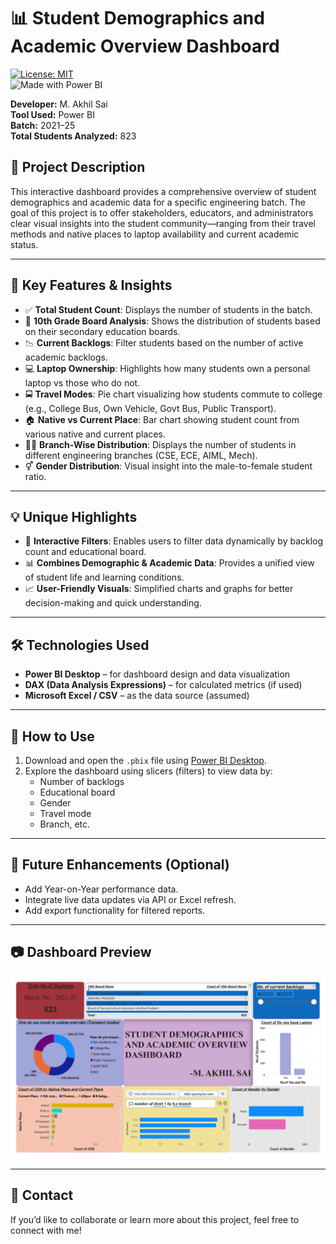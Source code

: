 # 📊 Student Demographics and Academic Overview Dashboard

[![License: MIT](https://img.shields.io/badge/License-MIT-yellow.svg)](LICENSE)  
![Made with Power BI](https://img.shields.io/badge/Made%20with-Power%20BI-yellow?logo=power-bi&logoColor=white)

**Developer:** M. Akhil Sai  
**Tool Used:** Power BI  
**Batch:** 2021–25  
**Total Students Analyzed:** 823

## 📝 Project Description

This interactive dashboard provides a comprehensive overview of student demographics and academic data for a specific engineering batch. The goal of this project is to offer stakeholders, educators, and administrators clear visual insights into the student community—ranging from their travel methods and native places to laptop availability and current academic status.

---

## 🚀 Key Features & Insights

- ✅ **Total Student Count**: Displays the number of students in the batch.
- 🏫 **10th Grade Board Analysis**: Shows the distribution of students based on their secondary education boards.
- 📉 **Current Backlogs**: Filter students based on the number of active academic backlogs.
- 💻 **Laptop Ownership**: Highlights how many students own a personal laptop vs those who do not.
- 🚍 **Travel Modes**: Pie chart visualizing how students commute to college (e.g., College Bus, Own Vehicle, Govt Bus, Public Transport).
- 🏠 **Native vs Current Place**: Bar chart showing student count from various native and current places.
- 🧑‍🎓 **Branch-Wise Distribution**: Displays the number of students in different engineering branches (CSE, ECE, AIML, Mech).
- ⚥ **Gender Distribution**: Visual insight into the male-to-female student ratio.

---

## 💡 Unique Highlights

- 🔁 **Interactive Filters**: Enables users to filter data dynamically by backlog count and educational board.
- 📊 **Combines Demographic & Academic Data**: Provides a unified view of student life and learning conditions.
- 📈 **User-Friendly Visuals**: Simplified charts and graphs for better decision-making and quick understanding.

---

## 🛠 Technologies Used

- **Power BI Desktop** – for dashboard design and data visualization
- **DAX (Data Analysis Expressions)** – for calculated metrics (if used)
- **Microsoft Excel / CSV** – as the data source (assumed)

---

## 📂 How to Use

1. Download and open the `.pbix` file using [Power BI Desktop](https://powerbi.microsoft.com/desktop/).
2. Explore the dashboard using slicers (filters) to view data by:
   - Number of backlogs
   - Educational board
   - Gender
   - Travel mode
   - Branch, etc.

---

## 📌 Future Enhancements (Optional)

- Add Year-on-Year performance data.
- Integrate live data updates via API or Excel refresh.
- Add export functionality for filtered reports.

---

## 📷 Dashboard Preview

![Dashboard Preview](https://github.com/AKHIL377/Student-Data/blob/main/Students%20Demographic.jpg)

---

## 📧 Contact

If you’d like to collaborate or learn more about this project, feel free to connect with me!
